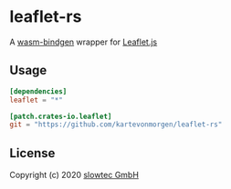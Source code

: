 # leaflet-rs

A [wasm-bindgen](https://github.com/rustwasm/wasm-bindgen)
wrapper for
[Leaflet.js](https://leafletjs.com/)

## Usage

```toml
[dependencies]
leaflet = "*"

[patch.crates-io.leaflet]
git = "https://github.com/kartevonmorgen/leaflet-rs"
```

## License

Copyright (c) 2020 [slowtec GmbH](https://slowtec.de)
